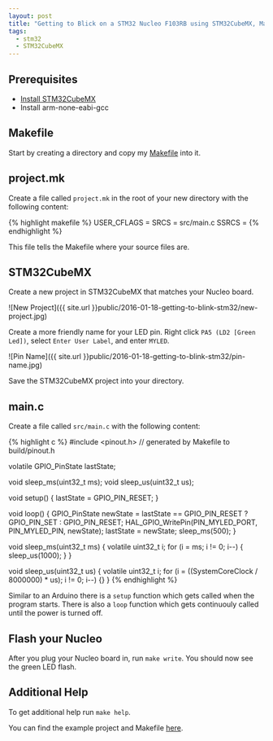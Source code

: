 ```yaml
---
layout: post
title: "Getting to Blick on a STM32 Nucleo F103RB using STM32CubeMX, Make and GCC"
tags:
  - stm32
  - STM32CubeMX
---
```


## Prerequisites

* [Install STM32CubeMX](http://joeferner.github.io/2014/07/03/stm32cubemx-linux/)
* Install arm-none-eabi-gcc

## Makefile

Start by creating a directory and copy my [Makefile](https://raw.githubusercontent.com/joeferner/stm32-makefile/master/Makefile) into it.

## project.mk

Create a file called `project.mk` in the root of your new directory with the following content:

{% highlight makefile %}
USER_CFLAGS =
SRCS = src/main.c
SSRCS =
{% endhighlight %}

This file tells the Makefile where your source files are.

## STM32CubeMX

Create a new project in STM32CubeMX that matches your Nucleo board.

![New Project]({{ site.url }}public/2016-01-18-getting-to-blink-stm32/new-project.jpg)

Create a more friendly name for your LED pin. Right click `PA5 (LD2 [Green Led])`, select `Enter User Label`, and enter `MYLED`.

![Pin Name]({{ site.url }}public/2016-01-18-getting-to-blink-stm32/pin-name.jpg)

Save the STM32CubeMX project into your directory.

## main.c

Create a file called `src/main.c` with the following content:

{% highlight c %}
#include <pinout.h> // generated by Makefile to build/pinout.h

volatile GPIO_PinState lastState;

void sleep_ms(uint32_t ms);
void sleep_us(uint32_t us);

void setup() {
  lastState = GPIO_PIN_RESET;
}

void loop() {
  GPIO_PinState newState = lastState == GPIO_PIN_RESET ? GPIO_PIN_SET : GPIO_PIN_RESET;
  HAL_GPIO_WritePin(PIN_MYLED_PORT, PIN_MYLED_PIN, newState);
  lastState = newState;
  sleep_ms(500);
}

void sleep_ms(uint32_t ms) {
  volatile uint32_t i;
  for (i = ms; i != 0; i--) {
    sleep_us(1000);
  }
}

void sleep_us(uint32_t us) {
  volatile uint32_t i;
  for (i = ((SystemCoreClock / 8000000) * us); i != 0; i--) {}
}
{% endhighlight %}

Similar to an Arduino there is a `setup` function which gets called when the program starts. There is also a `loop` function which gets continuouly called until the power is turned off.

## Flash your Nucleo

After you plug your Nucleo board in, run `make write`. You should now see the green LED flash.

## Additional Help

To get additional help run `make help`.

You can find the example project and Makefile [here](https://github.com/joeferner/stm32-makefile).
